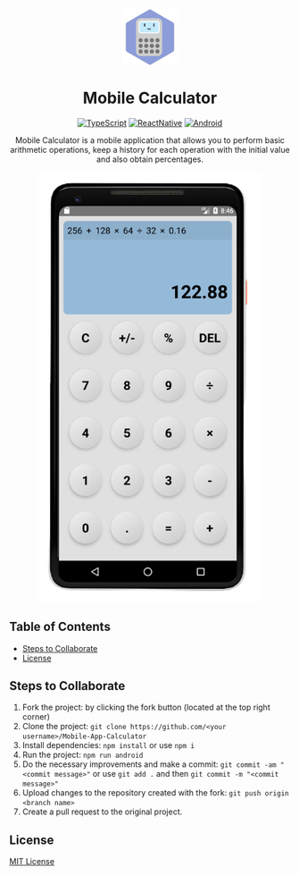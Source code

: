 <div align="center">
    <img alt="Mobile Calculator Icon" src="./android/app/src/main/res/mipmap-xxxhdpi/ic_launcher.png" width="100">
  <h1>Mobile Calculator</h1>
</div>

<div align="center">

[![TypeScript](https://img.shields.io/badge/-TypeScript-gray?style=flat&logo=typescript)](https://www.typescriptlang.org/)
[![ReactNative](https://img.shields.io/badge/-React%20Native-gray?style=flat&logo=react)](https://reactnative.dev/)
[![Android](https://img.shields.io/badge/-Android-gray?style=flat&logo=android)](https://www.android.com/)

  <p align="center">
    Mobile Calculator is a mobile application that allows you to perform basic arithmetic operations, keep a history for each operation with the initial value and also obtain percentages.
  </p>

   <img alt="Mobile Calculator Icon" src="./Mobile-Calculator-On-Screen.png" style="width:25rem;">
</div>

## Table of Contents

- [Steps to Collaborate](#steps-to-collaborate)
- [License](#license)

## Steps to Collaborate

1. Fork the project: by clicking the fork button (located at the top right corner)
2. Clone the project: `git clone https://github.com/<your username>/Mobile-App-Calculator`
3. Install dependencies: `npm install` or use `npm i`
4. Run the project: `npm run android`
5. Do the necessary improvements and make a commit: `git commit -am "<commit message>"` or use `git add .` and then `git commit -m "<commit message>"`
6. Upload changes to the repository created with the fork: `git push origin <branch name>`
7. Create a pull request to the original project.

## License

[MIT License](https://github.com/Ulzahk/Mobile-App-Calculator/blob/dev/LICENSE)
